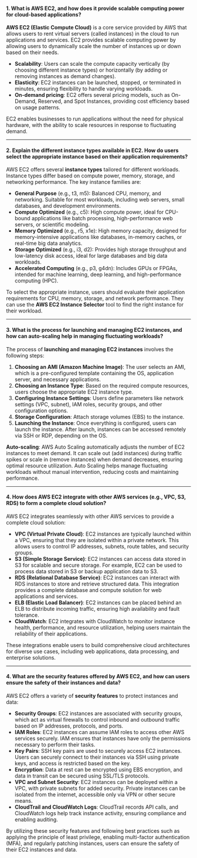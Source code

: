 #### 1. **What is AWS EC2, and how does it provide scalable computing power for cloud-based applications?**

**AWS EC2 (Elastic Compute Cloud)** is a core service provided by AWS that allows users to rent virtual servers (called instances) in the cloud to run applications and services. EC2 provides scalable computing power by allowing users to dynamically scale the number of instances up or down based on their needs.

- **Scalability**: Users can scale the compute capacity vertically (by choosing different instance types) or horizontally (by adding or removing instances as demand changes).
- **Elasticity**: EC2 instances can be launched, stopped, or terminated in minutes, ensuring flexibility to handle varying workloads.
- **On-demand pricing**: EC2 offers several pricing models, such as On-Demand, Reserved, and Spot Instances, providing cost efficiency based on usage patterns.

EC2 enables businesses to run applications without the need for physical hardware, with the ability to scale resources in response to fluctuating demand.

---

#### 2. **Explain the different instance types available in EC2. How do users select the appropriate instance based on their application requirements?**

AWS EC2 offers several **instance types** tailored for different workloads. Instance types differ based on compute power, memory, storage, and networking performance. The key instance families are:

- **General Purpose** (e.g., t3, m5): Balanced CPU, memory, and networking. Suitable for most workloads, including web servers, small databases, and development environments.
- **Compute Optimized** (e.g., c5): High compute power, ideal for CPU-bound applications like batch processing, high-performance web servers, or scientific modeling.
- **Memory Optimized** (e.g., r5, x1e): High memory capacity, designed for memory-intensive applications like databases, in-memory caches, or real-time big data analytics.
- **Storage Optimized** (e.g., i3, d2): Provides high storage throughput and low-latency disk access, ideal for large databases and big data workloads.
- **Accelerated Computing** (e.g., p3, g4dn): Includes GPUs or FPGAs, intended for machine learning, deep learning, and high-performance computing (HPC).

To select the appropriate instance, users should evaluate their application requirements for CPU, memory, storage, and network performance. They can use the **AWS EC2 Instance Selector** tool to find the right instance for their workload.

---

#### 3. **What is the process for launching and managing EC2 instances, and how can auto-scaling help in managing fluctuating workloads?**

The process of **launching and managing EC2 instances** involves the following steps:

1. **Choosing an AMI (Amazon Machine Image)**: The user selects an AMI, which is a pre-configured template containing the OS, application server, and necessary applications.
2. **Choosing an Instance Type**: Based on the required compute resources, users choose the appropriate EC2 instance type.
3. **Configuring Instance Settings**: Users define parameters like network settings (VPC, subnet), IAM roles, security groups, and other configuration options.
4. **Storage Configuration**: Attach storage volumes (EBS) to the instance.
5. **Launching the Instance**: Once everything is configured, users can launch the instance. After launch, instances can be accessed remotely via SSH or RDP, depending on the OS.

**Auto-scaling**: AWS Auto Scaling automatically adjusts the number of EC2 instances to meet demand. It can scale out (add instances) during traffic spikes or scale in (remove instances) when demand decreases, ensuring optimal resource utilization. Auto Scaling helps manage fluctuating workloads without manual intervention, reducing costs and maintaining performance.

---

#### 4. **How does AWS EC2 integrate with other AWS services (e.g., VPC, S3, RDS) to form a complete cloud solution?**

AWS EC2 integrates seamlessly with other AWS services to provide a complete cloud solution:

- **VPC (Virtual Private Cloud)**: EC2 instances are typically launched within a VPC, ensuring that they are isolated within a private network. This allows users to control IP addresses, subnets, route tables, and security groups.
- **S3 (Simple Storage Service)**: EC2 instances can access data stored in S3 for scalable and secure storage. For example, EC2 can be used to process data stored in S3 or backup application data to S3.
- **RDS (Relational Database Service)**: EC2 instances can interact with RDS instances to store and retrieve structured data. This integration provides a complete database and compute solution for web applications and services.
- **ELB (Elastic Load Balancer)**: EC2 instances can be placed behind an ELB to distribute incoming traffic, ensuring high availability and fault tolerance.
- **CloudWatch**: EC2 integrates with CloudWatch to monitor instance health, performance, and resource utilization, helping users maintain the reliability of their applications.

These integrations enable users to build comprehensive cloud architectures for diverse use cases, including web applications, data processing, and enterprise solutions.

---

#### 4. **What are the security features offered by AWS EC2, and how can users ensure the safety of their instances and data?**

AWS EC2 offers a variety of **security features** to protect instances and data:

- **Security Groups**: EC2 instances are associated with security groups, which act as virtual firewalls to control inbound and outbound traffic based on IP addresses, protocols, and ports.
- **IAM Roles**: EC2 instances can assume IAM roles to access other AWS services securely. IAM ensures that instances have only the permissions necessary to perform their tasks.
- **Key Pairs**: SSH key pairs are used to securely access EC2 instances. Users can securely connect to their instances via SSH using private keys, and access is restricted based on the key.
- **Encryption**: Data at rest can be encrypted using EBS encryption, and data in transit can be secured using SSL/TLS protocols.
- **VPC and Subnet Security**: EC2 instances can be deployed within a VPC, with private subnets for added security. Private instances can be isolated from the internet, accessible only via VPN or other secure means.
- **CloudTrail and CloudWatch Logs**: CloudTrail records API calls, and CloudWatch logs help track instance activity, ensuring compliance and enabling auditing.

By utilizing these security features and following best practices such as applying the principle of least privilege, enabling multi-factor authentication (MFA), and regularly patching instances, users can ensure the safety of their EC2 instances and data.